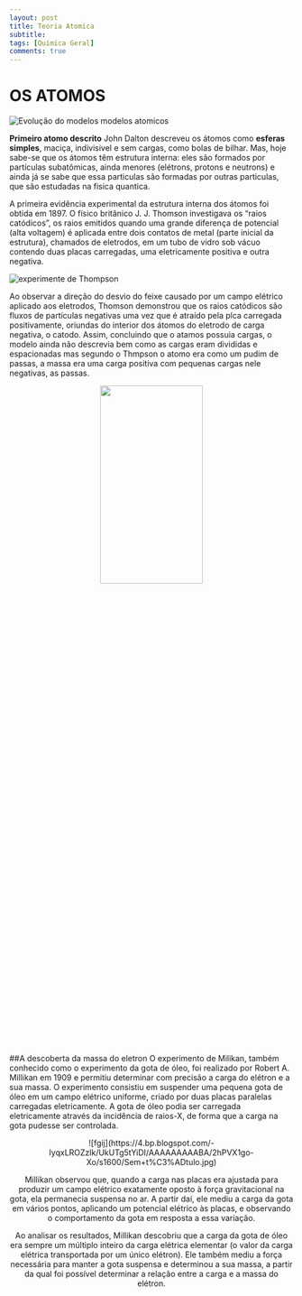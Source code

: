 ```yaml
---
layout: post
title: Teoria Atomica
subtitle: 
tags: [Química Geral]
comments: true
---
```


# OS ATOMOS 

![Evolução do modelos modelos atomicos](https://ead.cesmac.edu.br/hubfs/evolucao%20dos%20modelos%20atomicos.webp)

**Primeiro atomo descrito**
John Dalton descreveu os átomos como **esferas simples**, maciça, indivisivel e sem cargas, como bolas de bilhar. Mas, hoje sabe-se que os átomos têm estrutura interna: eles são formados por partículas subatômicas, ainda menores (elétrons, protons e neutrons) e ainda já se sabe que essa particulas são formadas por outras particulas, que são estudadas na fisica quantica.

A primeira evidência experimental da estrutura interna dos átomos foi obtida em 1897. O físico britânico J. J. Thomson investigava os “raios catódicos”, os raios emitidos quando uma grande diferença de potencial (alta voltagem) é aplicada entre dois contatos de metal (parte inicial da estrutura), chamados de eletrodos, em um tubo de vidro sob vácuo contendo duas placas carregadas, uma eletricamente positiva e outra negativa.

![experimente de Thompson](https://upload.wikimedia.org/wikipedia/commons/d/d7/JJ_Thomson_exp2.png)

Ao observar a direção do desvio do feixe causado por um campo elétrico aplicado aos eletrodos, Thomson demonstrou que os raios catódicos são fluxos de partículas negativas uma vez que é atraído pela plca carregada positivamente, oriundas do interior dos átomos do eletrodo de carga negativa, o catodo. Assim, concluindo que o atamos possuia cargas, o modelo ainda não descrevia bem como as cargas eram divididas e espacionadas mas segundo o Thmpson o atomo era como um pudim de passas, a massa era uma carga positiva com pequenas cargas nele negativas, as passas.

<center>
<img src="https://upload.wikimedia.org/wikipedia/commons/thumb/f/ff/Plum_pudding_atom.svg/1200px-Plum_pudding_atom.svg.png"  width="60%" height="30%">
</center>

##A descoberta da massa do eletron
O experimento de Milikan, também conhecido como o experimento da gota de óleo, foi realizado por Robert A. Millikan em 1909 e permitiu determinar com precisão a carga do elétron e a sua massa.
O experimento consistiu em suspender uma pequena gota de óleo em um campo elétrico uniforme, criado por duas placas paralelas carregadas eletricamente. A gota de óleo podia ser carregada eletricamente através da incidência de raios-X, de forma que a carga na gota pudesse ser controlada.

<center>
![fgij](https://4.bp.blogspot.com/-IyqxLROZzlk/UkUTg5tYiDI/AAAAAAAAABA/2hPVX1go-Xo/s1600/Sem+t%C3%ADtulo.jpg)
<center>
  
Millikan observou que, quando a carga nas placas era ajustada para produzir um campo elétrico exatamente oposto à força gravitacional na gota, ela permanecia suspensa no ar. A partir daí, ele mediu a carga da gota em vários pontos, aplicando um potencial elétrico às placas, e observando o comportamento da gota em resposta a essa variação.

Ao analisar os resultados, Millikan descobriu que a carga da gota de óleo era sempre um múltiplo inteiro da carga elétrica elementar (o valor da carga elétrica transportada por um único elétron). Ele também mediu a força necessária para manter a gota suspensa e determinou a sua massa, a partir da qual foi possível determinar a relação entre a carga e a massa do elétron.
